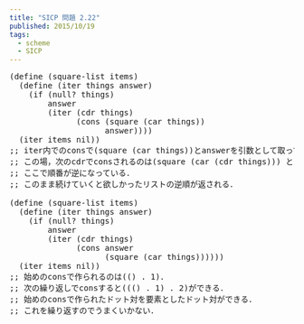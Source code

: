 ```yaml
---
title: "SICP 問題 2.22"
published: 2015/10/19
tags:
  - scheme
  - SICP
---
```



<pre class="code lang-scheme" data-lang="scheme" data-unlink><span class="synSpecial">(</span><span class="synStatement">define</span> <span class="synSpecial">(</span>square-list items<span class="synSpecial">)</span>
  <span class="synSpecial">(</span><span class="synStatement">define</span> <span class="synSpecial">(</span>iter things answer<span class="synSpecial">)</span>
    <span class="synSpecial">(</span><span class="synStatement">if</span> <span class="synSpecial">(</span><span class="synIdentifier">null?</span> things<span class="synSpecial">)</span>
        answer
        <span class="synSpecial">(</span>iter <span class="synSpecial">(</span><span class="synIdentifier">cdr</span> things<span class="synSpecial">)</span>
              <span class="synSpecial">(</span><span class="synIdentifier">cons</span> <span class="synSpecial">(</span>square <span class="synSpecial">(</span><span class="synIdentifier">car</span> things<span class="synSpecial">))</span>
                    answer<span class="synSpecial">))))</span>
  <span class="synSpecial">(</span>iter items nil<span class="synSpecial">))</span>
<span class="synComment">;; iter内でのconsで(square (car things))とanswerを引数として取っている．</span>
<span class="synComment">;; この場，次のcdrでconsされるのは(square (car (cdr things))) と((square (car things)) answer)．</span>
<span class="synComment">;; ここで順番が逆になっている．</span>
<span class="synComment">;; このまま続けていくと欲しかったリストの逆順が返される．</span>

<span class="synSpecial">(</span><span class="synStatement">define</span> <span class="synSpecial">(</span>square-list items<span class="synSpecial">)</span>
  <span class="synSpecial">(</span><span class="synStatement">define</span> <span class="synSpecial">(</span>iter things answer<span class="synSpecial">)</span>
    <span class="synSpecial">(</span><span class="synStatement">if</span> <span class="synSpecial">(</span><span class="synIdentifier">null?</span> things<span class="synSpecial">)</span>
        answer
        <span class="synSpecial">(</span>iter <span class="synSpecial">(</span><span class="synIdentifier">cdr</span> things<span class="synSpecial">)</span>
              <span class="synSpecial">(</span><span class="synIdentifier">cons</span> answer
                    <span class="synSpecial">(</span>square <span class="synSpecial">(</span><span class="synIdentifier">car</span> things<span class="synSpecial">))))))</span>
  <span class="synSpecial">(</span>iter items nil<span class="synSpecial">))</span>
<span class="synComment">;; 始めのconsで作られるのは(() . 1)．</span>
<span class="synComment">;; 次の繰り返しでconsすると((() . 1) . 2)ができる．</span>
<span class="synComment">;; 始めのconsで作られたドット対を要素としたドット対ができる．</span>
<span class="synComment">;; これを繰り返すのでうまくいかない．</span>
</pre>


